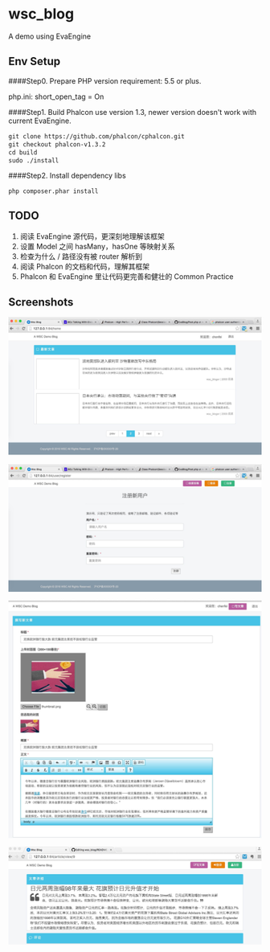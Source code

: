 wsc_blog
=========

A demo using EvaEngine

Env Setup
---------

####Step0. Prepare PHP
version requirement: 
5.5 or plus.

php.ini:
short_open_tag = On

####Step1. Build Phalcon
use version 1.3, newer version doesn't work with current EvaEngine.

    git clone https://github.com/phalcon/cphalcon.git
    git checkout phalcon-v1.3.2
    cd build
    sudo ./install

####Step2. Install dependency libs

    php composer.phar install
    
TODO
---------
1. 阅读 EvaEngine 源代码，更深刻地理解该框架
2. 设置 Model 之间 hasMany，hasOne 等映射关系
3. 检查为什么 / 路径没有被 router 解析到
5. 阅读 Phalcon 的文档和代码，理解其框架
6. Phalcon 和 EvaEngine 里让代码更完善和健壮的 Common Practice

Screenshots
---------

![Alt text](/screen_shots/index-index.png?raw=true "index-index")

![Alt text](/screen_shots/user-register.png?raw=true "user-register")

![Alt text](/screen_shots/article-create.png?raw=true "article-create")

![Alt text](/screen_shots/article-view.png?raw=true "article-view")
